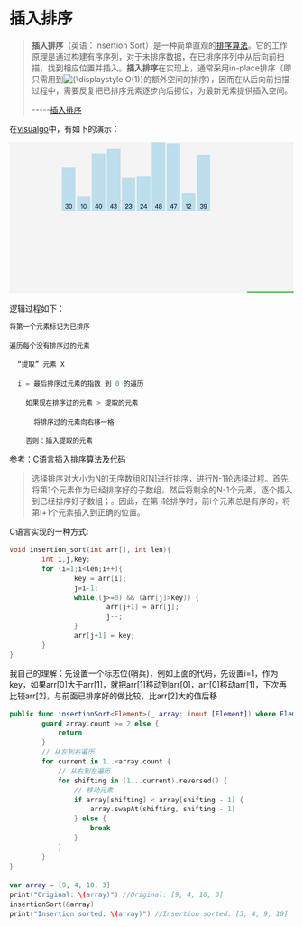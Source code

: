 # 插入排序

> **插入排序**（英语：Insertion Sort）是一种简单直观的[排序算法](https://zh.wikipedia.org/wiki/%E6%8E%92%E5%BA%8F%E7%AE%97%E6%B3%95)。它的工作原理是通过构建有序序列，对于未排序数据，在已排序序列中从后向前扫描，找到相应位置并插入。**插入排序**在实现上，通常采用in-place排序（即只需用到![{\displaystyle O(1)}](https://wikimedia.org/api/rest_v1/media/math/render/svg/e66384bc40452c5452f33563fe0e27e803b0cc21)的额外空间的排序），因而在从后向前扫描过程中，需要反复把已排序元素逐步向后挪位，为最新元素提供插入空间。
>
> -----[插入排序](<https://zh.wikipedia.org/wiki/%E6%8F%92%E5%85%A5%E6%8E%92%E5%BA%8F>)

在[visualgo](<https://visualgo.net/zh/sorting>)中，有如下的演示：

![002](https://github.com/winfredzen/iOS-Basic/blob/master/%E7%AE%97%E6%B3%95/images/002.gif)

逻辑过程如下：

```c
将第一个元素标记为已排序

遍历每个没有排序过的元素

  “提取” 元素 X

  i = 最后排序过元素的指数 到 0 的遍历

    如果现在排序过的元素 > 提取的元素

      将排序过的元素向右移一格

    否则：插入提取的元素
```

参考：[C语言插入排序算法及代码](<http://c.biancheng.net/cpp/html/2492.html>)

> 选择排序对大小为N的无序数组R[N]进行排序，进行N-1轮选择过程。首先将第1个元素作为已经排序好的子数组，然后将剩余的N-1个元素，逐个插入到已经排序好子数组；。因此，在第 i轮排序时，前i个元素总是有序的，将第i+1个元素插入到正确的位置。



C语言实现的一种方式:

```c
void insertion_sort(int arr[], int len){
        int i,j,key;
        for (i=1;i<len;i++){
                key = arr[i];
                j=i-1;
                while((j>=0) && (arr[j]>key)) {
                        arr[j+1] = arr[j];
                        j--;
                }
                arr[j+1] = key;
        }
}
```

我自己的理解：先设置一个标志位(哨兵)，例如上面的代码，先设置i=1，作为key，如果arr[0]大于arr[1]，就把arr[1]移动到arr[0]，arr[0]移动arr[1]，下次再比较arr[2]，与前面已排序好的做比较，比arr[2]大的值后移



```swift
public func insertionSort<Element>(_ array: inout [Element]) where Element: Comparable {
        guard array.count >= 2 else {
            return
        }
        // 从左到右遍历
        for current in 1..<array.count {
            // 从右到左遍历
            for shifting in (1...current).reversed() {
                // 移动元素
                if array[shifting] < array[shifting - 1] {
                    array.swapAt(shifting, shifting - 1)
                } else {
                    break
                }
            }
        }
}

var array = [9, 4, 10, 3]
print("Original: \(array)") //Original: [9, 4, 10, 3]
insertionSort(&array)
print("Insertion sorted: \(array)") //Insertion sorted: [3, 4, 9, 10]
```





